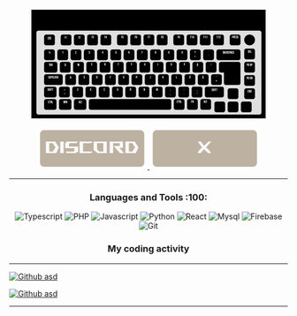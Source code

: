 <p align="center">
    <a href="#">
         <img src="./public/keyboard.gif">
    </a>
</p>

<p align="center">
    <a href="https://discord.com/users/199702884776935426" target="blank_">
        <img alt="Discord" src="./public/Discord2.png">
    </a>  
    <a href="https://x.com/Kepa_r6" target="blank_">
        <img alt="X" src="./public/x.png" />
   </a> 
</p>


<hr />

<h3 align="center">Languages and Tools :100:</h3>
<p align="center">
    <img alt="Typescript" src="https://img.shields.io/badge/-Typescript-black?style=for-the-badge&logo=typescript&logoColor=7289DA" />
    <img alt="PHP" src="https://img.shields.io/badge/-PHP-black?style=for-the-badge&logo=PHP&logoColor=7289DA" />
    <img alt="Javascript" src="https://img.shields.io/badge/-JAVASCRIPT-black?style=for-the-badge&logo=JavaScript&logoColor=7289DA" />
    <img alt="Python" src="https://img.shields.io/badge/-Python-black?style=for-the-badge&logo=Python&logoColor=7289DA" />
    <img alt="React" src="https://img.shields.io/badge/-React-black?style=for-the-badge&logo=React&logoColor=7289DA" />
    <img alt="Mysql" src="https://img.shields.io/badge/-Mysql-black?style=for-the-badge&logo=Mysql&logoColor=7289DA" />
    <img alt="Firebase" src="https://img.shields.io/badge/-Firebase-black?style=for-the-badge&logo=Firebase&logoColor=7289DA" />
    <img alt="Git" src="https://img.shields.io/badge/-Git-black?style=for-the-badge&logo=Git&logoColor=7289DA" />
</p>


<h3 align="center">My coding activity</h3>

<hr />
<div aling="center">

[![Github asd](https://wakatime.com/share/@42ef4cc6-2809-4688-8d7d-4925795be2fd/ecb6c20f-69f4-48b7-b161-2e8cb1052608.svg)](https://github.com/ATKKepa)

[![Github asd](https://wakatime.com/share/@42ef4cc6-2809-4688-8d7d-4925795be2fd/e2de93aa-d1ee-495a-b5ab-22ba30171333.svg)](https://github.com/ATKKepa)

<hr />

</div>
